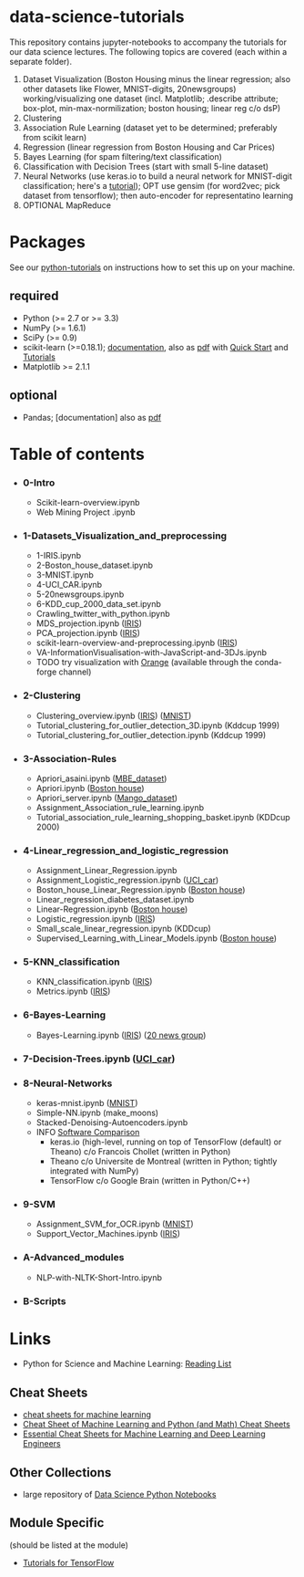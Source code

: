 # data-science-tutorials

<!-- 4.[Unsupervised Learning: Projections and Manifolds](./3-Association-Rules/Apriori_server.ipynb)
 -->

This repository contains jupyter-notebooks to accompany the tutorials for our data science lectures. The following topics are covered (each within a separate folder).

1. Dataset Visualization (Boston Housing minus the linear regression;
also other datasets like Flower, MNIST-digits, 20newsgroups) working/visualizing one dataset (incl. Matplotlib; .describe attribute; box-plot, min-max-normilization; boston housing; linear reg c/o dsP)
2. Clustering
3. Association Rule Learning (dataset yet to be determined; preferably from scikit learn)
4. Regression (linear regression from Boston Housing and Car Prices)
5. Bayes Learning (for spam filtering/text classification)
6. Classification with Decision Trees (start with small 5-line dataset)
7. Neural Networks (use keras.io to build a neural network for
MNIST-digit classification; here's a
[tutorial](https://elitedatascience.com/keras-tutorial-deep-learning-in-python));
OPT use gensim (for word2vec; pick dataset from tensorflow); then
auto-encoder for representatino learning
8. OPTIONAL MapReduce

# Packages

See our [python-tutorials](https://github.com/zieglerk/python-tutorials) on instructions how to set this up on your
machine.

## required

- Python (>= 2.7 or >= 3.3)
- NumPy (>= 1.6.1)
- SciPy (>= 0.9)
- scikit-learn (>=0.18.1);
  [documentation](http://scikit-learn.org/stable/documentation.html),
  also as
  [pdf](http://scikit-learn.org/dev/_downloads/scikit-learn-docs.pdf)
  with [Quick
  Start](http://scikit-learn.org/stable/tutorial/basic/tutorial.html) and
  [Tutorials](http://scikit-learn.org/stable/tutorial/)
- Matplotlib >= 2.1.1

## optional

- Pandas; [documentation] also as
  [pdf](http://pandas.pydata.org/pandas-docs/version/0.18.1/pandas.pdf)

# Table of contents

 * ### 0-Intro
   * Scikit-learn-overview.ipynb
   * Web Mining Project .ipynb

 * ### 1-Datasets_Visualization_and_preprocessing
   - 1-IRIS.ipynb
   - 2-Boston_house_dataset.ipynb
   - 3-MNIST.ipynb
   - 4-UCI_CAR.ipynb
   - 5-20newsgroups.ipynb
   - 6-KDD_cup_2000_data_set.ipynb
   * Crawling_twitter_with_python.ipynb
   * MDS_projection.ipynb ([IRIS](./1-Datasets_Visualization_and_preprocessing/1-IRIS.ipynb))
   * PCA_projection.ipynb ([IRIS](./1-Datasets_Visualization_and_preprocessing/1-IRIS.ipynb))
   * scikit-learn-overview-and-preprocessing.ipynb ([IRIS](./1-Datasets_Visualization_and_preprocessing/2-Boston_house_dataset.ipynb))
   * VA-InformationVisualisation-with-JavaScript-and-3DJs.ipynb
   * TODO try visualization with [Orange](https://orange.biolab.si/)
     (available through the conda-forge channel)

 * ### 2-Clustering
   * Clustering_overview.ipynb ([IRIS](./1-Datasets_Visualization_and_preprocessing/2-Boston_house_dataset.ipynb)) ([MNIST](./1-Datasets_Visualization_and_preprocessing/3-MNIST.ipynb))
   * Tutorial_clustering_for_outlier_detection_3D.ipynb (Kddcup 1999)
   * Tutorial_clustering_for_outlier_detection.ipynb (Kddcup 1999)

 * ### 3-Association-Rules
   * Apriori_asaini.ipynb ([MBE_dataset](./3-Association-Rules/dataset/INTEGRATED-DATASET.csv))
   * Apriori.ipynb ([Boston house](./1-Datasets_Visualization_and_preprocessing/2-Boston_house_dataset.ipynb))
   * Apriori_server.ipynb ([Mango_dataset](./3-Association-Rules/dataset/data.csv))
   * Assignment_Association_rule_learning.ipynb
   * Tutorial_association_rule_learning_shopping_basket.ipynb (KDDcup 2000)

 * ### 4-Linear_regression_and_logistic_regression
   * Assignment_Linear_Regression.ipynb
   * Assignment_Logistic_regression.ipynb ([UCI_car](./1-Datasets_Visualization_and_preprocessing/4-UCI_CAR.ipynb))
   * Boston_house_Linear_Regression.ipynb ([Boston house](./1-Datasets_Visualization_and_preprocessing/2-Boston_house_dataset.ipynb))
   * Linear_regression_diabetes_dataset.ipynb
   * Linear-Regression.ipynb ([Boston house](./1-Datasets_Visualization_and_preprocessing/2-Boston_house_dataset.ipynb))
   * Logistic_regression.ipynb ([IRIS](./1-Datasets_Visualization_and_preprocessing/1-IRIS.ipynb))
   * Small_scale_linear_regression.ipynb (KDDcup)
   * Supervised_Learning_with_Linear_Models.ipynb ([Boston house](./1-Datasets_Visualization_and_preprocessing/2-Boston_house_dataset.ipynb))

 * ### 5-KNN_classification
   * KNN_classification.ipynb ([IRIS](./1-Datasets_Visualization_and_preprocessing/1-IRIS.ipynb))
   * Metrics.ipynb ([IRIS](./1-Datasets_Visualization_and_preprocessing/1-IRIS.ipynb))

 * ### 6-Bayes-Learning
   * Bayes-Learning.ipynb ([IRIS](./1-Datasets_Visualization_and_preprocessing/1-IRIS.ipynb)) ([20 news group](./1-Datasets_Visualization_and_preprocessing/5-20newsgroups.ipynb))

 * ### 7-Decision-Trees.ipynb ([UCI_car](./1-Datasets_Visualization_and_preprocessing/4-UCI_CAR.ipynb))

 * ### 8-Neural-Networks
   * keras-mnist.ipynb ([MNIST](./1-Datasets_Visualization_and_preprocessing/3-MNIST.ipynb))
   * Simple-NN.ipynb (make_moons)
   * Stacked-Denoising-Autoencoders.ipynb
   * INFO [Software Comparison](https://en.wikipedia.org/wiki/Comparison_of_deep_learning_software)
     - keras.io (high-level, running on top of TensorFlow (default) or
       Theano) c/o Francois Chollet (written in Python)
	 - Theano c/o Universite de Montreal (written in Python; tightly
       integrated with NumPy)
	 - TensorFlow c/o Google Brain (written in Python/C++)

 * ### 9-SVM
   * Assignment_SVM_for_OCR.ipynb ([MNIST](./1-Datasets_Visualization_and_preprocessing/3-MNIST.ipynb))
   * Support_Vector_Machines.ipynb ([IRIS](./1-Datasets_Visualization_and_preprocessing/1-IRIS.ipynb))

 * ### A-Advanced_modules
   * NLP-with-NLTK-Short-Intro.ipynb

 * ### B-Scripts

# Links

- Python for Science and Machine Learning: [Reading List](https://www.linuxjournal.com/content/weekend-reading-using-python-science-and-machine-learning)

## Cheat Sheets

- [cheat sheets for machine
  learning](https://github.com/kailashahirwar/cheatsheets-ai)
-
  [Cheat Sheet of Machine Learning and Python (and Math) Cheat Sheets](https://unsupervisedmethods.com/cheat-sheet-of-machine-learning-and-python-and-math-cheat-sheets-a4afe4e791b6)
-
  [Essential Cheat Sheets for Machine Learning and Deep Learning Engineers](https://startupsventurecapital.com/essential-cheat-sheets-for-machine-learning-and-deep-learning-researchers-efb6a8ebd2e5)

## Other Collections

- large repository of
  [Data Science Python Notebooks](https://github.com/donnemartin/data-science-ipython-notebooks)

## Module Specific
(should be listed at the module)

-
  [Tutorials for TensorFlow](https://github.com/astorfi/tensorflow-world)
